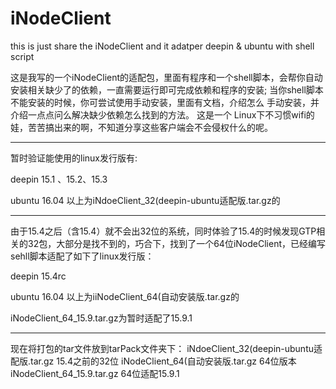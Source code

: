 # iNodeClient
this is just share the iNodeClient and it adatper deepin &amp; ubuntu with shell script  

这是我写的一个iNodeClient的适配包，里面有程序和一个shell脚本，会帮你自动安装相关缺少了的依赖，一直需要运行即可完成依赖和程序的安装;
当你shell脚本不能安装的时候，你可尝试使用手动安装，里面有文档，介绍怎么 手动安装，并介绍一点点问么解决缺少依赖怎么找到的方法。
这是一个 Linux下不习惯wifi的娃，苦苦搞出来的啊，不知道分享这些客户端会不会侵权什么的呢。

---

暂时验证能使用的linux发行版有:
 
 deepin 15.1 、15.2、15.3
 
 ubuntu 16.04
以上为iNdoeClient_32(deepin-ubuntu适配版.tar.gz的

--- 

 由于15.4之后（含15.4）就不会出32位的系统，同时体验了15.4的时候发现GTP相关的32包，大部分是找不到的，巧合下，找到了一个64位iNodeClient，已经编写sehll脚本适配了如下了linux发行版：
 
 deepin 15.4rc
 
 ubuntu 16.04
以上为iiNodeClient_64(自动安装版.tar.gz的

iNodeClient_64_15.9.tar.gz为暂时适配了15.9.1
 
---

现在将打包的tar文件放到tarPack文件夹下：
iNdoeClient_32(deepin-ubuntu适配版.tar.gz 15.4之前的32位
iNodeClient_64(自动安装版.tar.gz 64位版本
iNodeClient_64_15.9.tar.gz 64位适配15.9.1

